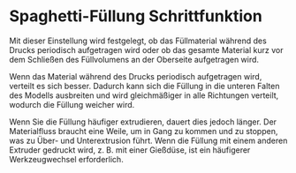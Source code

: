 Spaghetti-Füllung Schrittfunktion
====
Mit dieser Einstellung wird festgelegt, ob das Füllmaterial während des Drucks periodisch aufgetragen wird oder ob das gesamte Material kurz vor dem Schließen des Füllvolumens an der Oberseite aufgetragen wird.

Wenn das Material während des Drucks periodisch aufgetragen wird, verteilt es sich besser. Dadurch kann sich die Füllung in die unteren Falten des Modells ausbreiten und wird gleichmäßiger in alle Richtungen verteilt, wodurch die Füllung weicher wird.

Wenn Sie die Füllung häufiger extrudieren, dauert dies jedoch länger. Der Materialfluss braucht eine Weile, um in Gang zu kommen und zu stoppen, was zu Über- und Unterextrusion führt. Wenn die Füllung mit einem anderen Extruder gedruckt wird, z. B. mit einer Gießdüse, ist ein häufigerer Werkzeugwechsel erforderlich.